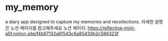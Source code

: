 # my_memory

a diary app designed to capture my memories and recollections.
자세한 설명은 노션 페이지를 참고해주세요
노션 페이지: https://reflective-mint-a5f.notion.site/f4b87132a6f543c6a85433b2c586323f
